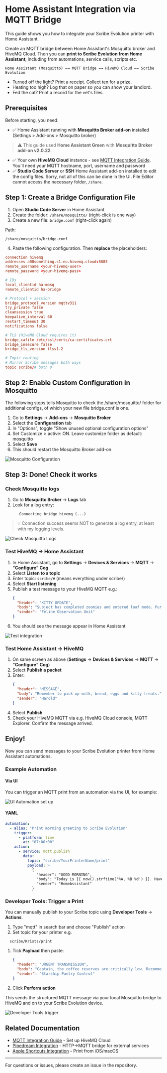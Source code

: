 # Home Assistant Integration via MQTT Bridge

This guide shows you how to integrate your Scribe Evolution printer with Home Assistant.

Create an MQTT bridge between Home Assistant's Mosquitto broker and HiveMQ Cloud. Then you can **print to Scribe Evolution from Home Assistant**, including from automations, service calls, scripts etc.

```
Home Assistant (Mosquitto) ←→ MQTT Bridge ←→ HiveMQ Cloud ←→ Scribe Evolution
```

- Turned off the light? Print a receipt. Collect ten for a prize.
- Heating too high? Log that on paper so you can show your landlord.
- Fed the cat? Print a record for the vet's files.

## Prerequisites

Before starting, you need:

- ✅ Home Assistant running with **Mosquitto Broker add-on** installed (Settings > Add-ons > Mosquitto broker)

> ⚠️ This guide used **Home Assistant Green** with **Mosquitto Broker add-on v2.0.22**.

- ✅ Your own **HiveMQ Cloud** instance - see [MQTT Integration Guide](mqtt-integration.md). You'll need your MQTT hostname, port, username and password
- ✅ **Studio Code Server** or **SSH** Home Assistant add-on installed to edit the config files. Sorry, not all of this can be done in the UI. File Editor cannot access the necessary folder, `/share`.

## Step 1: Create a Bridge Configuration File

1. Open **Studio Code Server** in Home Assistant
2. Create the folder: `/share/mosquitto/` (right-click is one way)
3. Create a new file: `bridge.conf` (right-click again)

Path:

```
/share/mosquitto/bridge.conf
```

4. Paste the following configuration. Then **replace** the placeholders:

```conf
connection hivemq
addresses a08something.s1.eu.hivemq.cloud:8883
remote_username <your-hivemq-user>
remote_password <your-hivemq-pass>

# IDs
local_clientid ha-mosq
remote_clientid ha-bridge

# Protocol + session
bridge_protocol_version mqttv311
try_private false
cleansession true
keepalive_interval 60
restart_timeout 30
notifications false

# TLS (HiveMQ Cloud requires it)
bridge_cafile /etc/ssl/certs/ca-certificates.crt
bridge_insecure false
bridge_tls_version tlsv1.2

# Topic routing
# Mirror Scribe messages both ways
topic scribe/# both 0
```

## Step 2: Enable Custom Configuration in Mosquitto

The following steps tells Mosquitto to check the /share/mosquitto/ folder for additional configs, of which your new file bridge.conf is one.

1. Go to **Settings** → **Add-ons** → **Mosquitto Broker**
2. Select the **Configuration** tab
3. In "Options", toggle "Show unused optional configuration options"
4. Set Customize > active: ON. Leave customize folder as default: mosquitto
5. Select **Save**
6. This should restart the Mosquitto Broker add-on

![Mosquitto Configuration](assets/screenshots/mqtt/mosquitto-bridge/mosquitto-bridge1.png)

## Step 3: Done! Check it works

### Check Mosquitto logs

1. Go to **Mosquitto Broker** → **Logs** tab
2. Look for a log entry:
   ```
      Connecting bridge hivemq (...)
   ```

> 💡 Connection success seems NOT to generate a log entry, at least with my logging levels.

![Check Mosquitto Logs](assets/screenshots/mqtt/mosquitto-bridge/mosquitto-bridge2.png)

### Test HiveMQ → Home Assistant

1. In Home Assistant, go to **Settings** → **Devices & Services** → **MQTT** → **"Configure" Cog**
2. Select **Listen to a topic**
3. Enter topic: `scribe/#` (means everything under scribe/)
4. Select **Start listening**
5. Publish a test message to your HiveMQ MQTT e.g.:
   ```json
   {
     "header": "KITTY UPDATE",
     "body": "Subject has completed zoomies and entered loaf mode. Purring intensity: medium-high.",
     "sender": "Feline Observation Unit"
   }
   ```
6. You should see the message appear in Home Assistant

![Test integration](assets/screenshots/mqtt/mosquitto-bridge/mosquitto-bridge3.png)

### Test Home Assistant → HiveMQ

1. On same screen as above (**Settings** → **Devices & Services** → **MQTT** → **"Configure" Cog**)
2. Select **Publish a packet**
3. Enter:
   ```json
   {
     "header": "MESSAGE",
     "body": "Remember to pick up milk, bread, eggs and kitty treats.",
     "sender": "Harold"
   }
   ```
4. Select **Publish**
5. Check your HiveMQ MQTT via e.g. HiveMQ Cloud console, MQTT Explorer. Confirm the message arrived.

## Enjoy!

Now you can send messages to your Scribe Evolution printer from Home Assistant automations.

### Example Automation

#### Via UI

You can trigger an MQTT print from an automation via the UI, for example:

![UI Automation set up](assets/screenshots/mqtt/mosquitto-bridge/mosquitto-bridge5.png)

#### YAML

```yaml
automation:
  - alias: "Print morning greeting to Scribe Evolution"
    trigger:
      - platform: time
        at: "07:00:00"
    action:
      - service: mqtt.publish
        data:
          topic: "scribe/YourPrinterName/print"
          payload: >
            {
              "header": "GOOD MORNING",
              "body": "Today is {{ now().strftime('%A, %B %d') }}. Have a great day!",
              "sender": "HomeAssistant"
            }
```

### Developer Tools: Trigger a Print

You can manually publish to your Scribe topic using **Developer Tools** → **Actions**.

1. Type "mqtt" in search bar and choose "Publish" action
2. Set topic for your printer e.g.

```
  scribe/Krists/print
```

1. Tick **Payload** then paste:

   ```json
   {
     "header": "URGENT TRANSMISSION",
     "body": "Captain, the coffee reserves are critically low. Recommend immediate resupply before morale collapses.",
     "sender": "Starship Pantry Control"
   }
   ```

2. Click **Perform action**

This sends the structured MQTT message via your local Mosquitto bridge to HiveMQ and on to your Scribe Evolution device.

![Developer Tools trigger](assets/screenshots/mqtt/mosquitto-bridge/mosquitto-bridge4.png)

## Related Documentation

- [MQTT Integration Guide](mqtt-integration.md) - Set up HiveMQ Cloud
- [Pipedream Integration](pipedream-integration.md) - HTTP→MQTT bridge for external services
- [Apple Shortcuts Integration](apple-shortcuts.md) - Print from iOS/macOS

---

For questions or issues, please create an issue in the repository.
